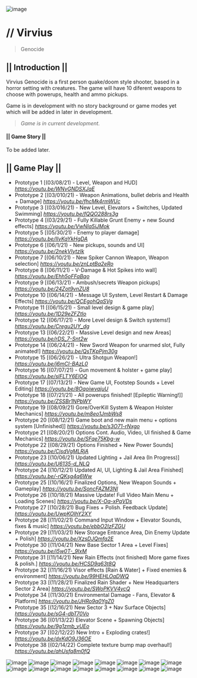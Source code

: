 ![image](https://static.wixstatic.com/media/0e8e62_dd0d3c5731934adb9a944292ea230d8e~mv2.png)

# // Virvius
> Genocide
 
## **|| Introduction ||**
Virvius Genocide is a first person quake/doom style shooter, based in a horror setting with creatures. The game will have 10 diferent weapons to choose with powerups, health and ammo pickups.

Game is in development with no story background or game modes yet which will be added in later in development.

> _Game is in current development._ 

#### **|| Game Story ||**
To be added later.
## **|| Game Play ||**
* Prototype 1 [(03/08/21) - Level, Weapon and HUD]
_https://youtu.be/WNvGNDSXJqE_
* Prototype 2 [(03/010/21) - Weapon Animations, bullet debris and Health + Damage]
_https://youtu.be/fhcMk4rmWUc_
* Prototype 3 [(03/016/21) - New Level, Elevators + Switches, Updated Swimming]
_https://youtu.be/fQQO288rs3g_
* Prototype 4 [(03/29/21) - Fully Killable Grunt Enemy + new Sound effects]
_https://youtu.be/VwNIa5iJMok_
* Prototype 5 [(05/30/21) - Enemy to player damage]
_https://youtu.be/IIvKaYkHgDA_
* Prototype 6 [(06/1/21) - New pickups, sounds and UI]
_https://youtu.be/2nekVIytzIk_
* Prototype 7 [(06/10/21) - New Spiker Cannon Weapon, Weapon selection]
_https://youtu.be/znLptBa2eRo_
* Prototype 8 [(06/11/21) - V-Damage & Hot Spikes into wall]
_https://youtu.be/Ehh5oFFaBqo_
* Prototype 9 [(06/13/21) - Ambush/secrets Weapon pickups]
_https://youtu.be/24Zot9vnZU8_
* Prototype 10 [(06/14/21) - Message UI System, Level Restart & Damage Effects]
_https://youtu.be/QCEgohQqSVg_
* Prototype 11 [(06/15/21) - Small level design & game play]
_https://youtu.be/1D29eZFZtIo_
* Prototype 12 [(06/17/21) - More Level design & Switch systems!]
_https://youtu.be/Cregu2UY_dg_
* Prototype 13 [(06/22/21) - Massive Level design and new Areas]
_https://youtu.be/rDS_7-Snt2w_
* Prototype 14 [(06/24/21) - New Sword Weapon for unarmed slot, Fully animated!]
_https://youtu.be/QsTKpPjm30g_
* Prototype 15 [(06/26/21) - Ultra Shotgun Weapon!]
_https://youtu.be/j6mCI-BAzL0_
* Prototype 16 [(07/07/21) - Gun movement & holster + game play]
_https://youtu.be/slFLTY6ElOQ_
* Prototype 17 [(07/13/21) - New Game UI, Footstep Sounds + Level Editing]
_https://youtu.be/8OqoiwvajuU_
* Prototype 18 [(07/21/21) - All powerups finished! [Epileptic Warning!]]
_https://youtu.be/ZSSBr1NPbWY_
* Prototype 19 [(08/09/21) Gore/OverKill System & Weapon Holster Mechanics]
_https://youtu.be/m8eo1JmbWs8_
* Prototype 20 [(08/12/21) Game boot and new main menu + options system [Unfinished]]
_https://youtu.be/s3O71-rNxgo_
* Prototype 21 [(08/20/21) Options Cont. Audio, Video, UI finished & Game Mechanics]
_https://youtu.be/SFqe75Kbg-w_
* Prototype 22 [(08/29/21) Options Finished + New Power Sounds]
_https://youtu.be/CjsdVgMLRjA_
* Prototype 23 [(10/06/21) Updated Lighting + Jail Area (In Progress)]
_https://youtu.be/U6135-d_NLQ_
* Prototype 24 [(10/12/21) Updated AI, UI, Lighting & Jail Area Finished]
_https://youtu.be/-rQKsg4q6Ww_
* Prototype 25 [(10/16/21) Finalized Options, New Weapon Sounds + Gameplay]
_https://youtu.be/SoncFAZM3NI_
* Prototype 26 [(10/18/21) Massive Update! Full Video Main Menu + Loading Scenes]
_https://youtu.be/X-Oa-xPqVDs_
* Prototype 27 [(10/28/21) Bug Fixes + Polish. Feedback Update]
_https://youtu.be/UwpKOlhY2XY_
* Prototype 28 [(11/02/21) Command Input Window + Elevator Sounds, fixes & music]
_https://youtu.be/ebbO2IzFZGU_
* Prototype 29 [(11/03/21) New Storage Entrance Area, Din Enemy Update + Polish]
_https://youtu.be/XzsDJQmfa2E_
* Prototype 30 [(11/04/21) New Base Sector 1 Area + Level Fixes]
_https://youtu.be/i5w0T-_9IxM_
* Prototype 31 [(11/14/21) New Rain Effects (not finished) More game fixes & polish.]
_https://youtu.be/HCSD9q63t8Q_
* Prototype 32 [(11/16/21) Visor effects [Rain & Water] + Fixed enemies & environment]
_https://youtu.be/99HEHLOaDWQ_
* Prototype 33 [(11/28/21) Finalized Rain Shader + New Headquarters Sector 2 Area]
_https://youtu.be/SWoPKVV4ycQ_
* Prototype 34 [(11/30/21) Environmental Damage - Fans, Elevator & Platform]
_https://youtu.be/JHRo9a0YgZ0_
* Prototype 35 [(12/16/21) New Sector 3 + Nav Surface Objects]
_https://youtu.be/sG4-dbT70Vo_
* Prototype 36 [(01/13/22) Elevator Scene + Spawning Objects]
_https://youtu.be/9g1zmb_vUEo_
* Prototype 37 [(02/12/22) New Intro + Exploding crates!]
_https://youtu.be/dxKdO9J36OE_
* Prototype 38 [(02/14/22) Complete texture bump map overhaul!]
_https://youtu.be/ahUsfq8m0fQ_


![image](https://static.wixstatic.com/media/0e8e62_8eca0717c63c456c9fb3c01ea2a4ef02~mv2.png)
![image](https://static.wixstatic.com/media/0e8e62_f31e9de6568f4f7d9424ea3fa0211c46~mv2.png)
![image](https://static.wixstatic.com/media/0e8e62_93b798d1a37a453bba86de2bf89a2be4~mv2.png)
![image](https://static.wixstatic.com/media/0e8e62_31add200d04a49d89fff1476c532cb32~mv2.png)
![image](https://static.wixstatic.com/media/0e8e62_5d7172bda0144e3f84af3ff8392d4018~mv2.png)
![image](https://static.wixstatic.com/media/0e8e62_876884e6858d42859ef049affd602995~mv2.png)
![image](https://static.wixstatic.com/media/0e8e62_bcc0771043a7416cad3297e5a261f29b~mv2.png)
![image](https://static.wixstatic.com/media/0e8e62_8f4070d14d984f24b8c34bcc85789a31~mv2.png)
![image](https://static.wixstatic.com/media/0e8e62_2c43d3f42a9644fd88d4eaa49d6d0caf~mv2.png)
![image](https://static.wixstatic.com/media/0e8e62_7d760bd84bf944b1bdf9d2c2d49bcb36~mv2.png)
![image](https://static.wixstatic.com/media/0e8e62_6626b74cc8424a64a0305bfbcf823230~mv2.png)
![image](https://static.wixstatic.com/media/0e8e62_9cd8bace990a45f59d0149daa20bffab~mv2.png)
![image](https://static.wixstatic.com/media/0e8e62_74a0f900b3744ccf96c5cb1b1086ba91~mv2.png)
![image](https://static.wixstatic.com/media/0e8e62_95d8c8c7748c4782a8dbc34f8621c339~mv2.png)
![image](https://static.wixstatic.com/media/0e8e62_3ffe65be688341ee91cea4a594155527~mv2.png)
![image](https://static.wixstatic.com/media/0e8e62_b62e46246f23450fa4c9a422710c19b4~mv2.png)

